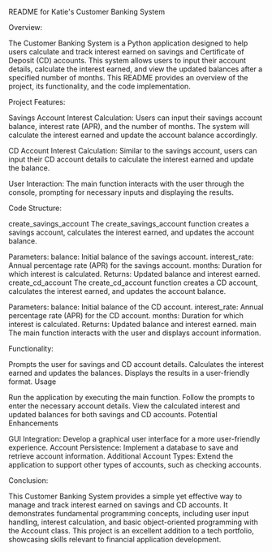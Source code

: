 README for Katie's Customer Banking System

Overview:

The Customer Banking System is a Python application designed to help users calculate and track interest earned on savings and Certificate of Deposit (CD) accounts. This system allows users to input their account details, calculate the interest earned, and view the updated balances after a specified number of months. This README provides an overview of the project, its functionality, and the code implementation.

Project Features:

Savings Account Interest Calculation: Users can input their savings account balance, interest rate (APR), and the number of months. The system will calculate the interest earned and update the account balance accordingly.

CD Account Interest Calculation: Similar to the savings account, users can input their CD account details to calculate the interest earned and update the balance.

User Interaction: The main function interacts with the user through the console, prompting for necessary inputs and displaying the results.


Code Structure:

create_savings_account
The create_savings_account function creates a savings account, calculates the interest earned, and updates the account balance.

Parameters:
balance: Initial balance of the savings account.
interest_rate: Annual percentage rate (APR) for the savings account.
months: Duration for which interest is calculated.
Returns: Updated balance and interest earned.
create_cd_account
The create_cd_account function creates a CD account, calculates the interest earned, and updates the account balance.

Parameters:
balance: Initial balance of the CD account.
interest_rate: Annual percentage rate (APR) for the CD account.
months: Duration for which interest is calculated.
Returns: Updated balance and interest earned.
main
The main function interacts with the user and displays account information.


Functionality:

Prompts the user for savings and CD account details.
Calculates the interest earned and updates the balances.
Displays the results in a user-friendly format.
Usage

Run the application by executing the main function.
Follow the prompts to enter the necessary account details.
View the calculated interest and updated balances for both savings and CD accounts.
Potential Enhancements

GUI Integration: Develop a graphical user interface for a more user-friendly experience.
Account Persistence: Implement a database to save and retrieve account information.
Additional Account Types: Extend the application to support other types of accounts, such as checking accounts.


Conclusion:

This Customer Banking System provides a simple yet effective way to manage and track interest earned on savings and CD accounts. It demonstrates fundamental programming concepts, including user input handling, interest calculation, and basic object-oriented programming with the Account class. This project is an excellent addition to a tech portfolio, showcasing skills relevant to financial application development.


